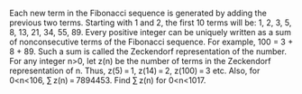 
Each new term in the Fibonacci sequence is generated by adding the previous two terms.
Starting with 1 and 2, the first 10 terms will be: 1, 2, 3, 5, 8, 13, 21, 34, 55, 89.
Every positive integer can be uniquely written as a sum of nonconsecutive terms of the Fibonacci sequence. For example, 100 = 3 + 8 + 89.
Such a sum is called the Zeckendorf representation of the number.
For any integer n>0, let z(n) be the number of terms in the Zeckendorf representation of n.
Thus, z(5)&#8201;=&#8201;1, z(14)&#8201;=&#8201;2, z(100)&#8201;=&#8201;3 etc.
Also, for 0<n<106, &#8721;&#8201;z(n)&#8201;=&#8201;7894453.
Find &#8721;&#8201;z(n) for 0<n<1017.
